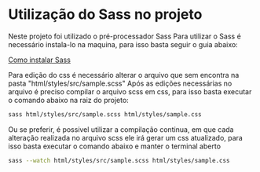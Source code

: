 # Utilização do Sass no projeto

Neste projeto foi utilizado o pré-processador Sass
Para utilizar o Sass é necessário instala-lo na maquina, para isso basta seguir o guia abaixo:

[Como instalar Sass](https://sass-lang.com/install)

Para edição do css é necessário alterar o arquivo que sem encontra na pasta "html/styles/src/sample.scss"
Após as edições necessárias no arquivo é preciso compilar o arquivo scss em css, para isso basta executar o comando abaixo na raiz do projeto:
```sh
sass html/styles/src/sample.scss html/styles/sample.css
```

Ou se preferir, é possivel utilizar a compilação continua, em que cada alteração realizada no arquivo scss ele irá gerar um css atualizado, para isso basta executar o comando abaixo e manter o terminal aberto
```sh
sass --watch html/styles/src/sample.scss html/styles/sample.css
```